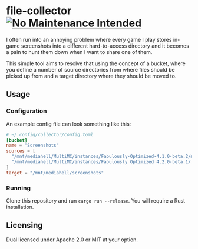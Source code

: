 # file-collector [![No Maintenance Intended](http://unmaintained.tech/badge.svg)](http://unmaintained.tech/)

I often run into an annoying problem where every game I play stores in-game screenshots into a different hard-to-access directory and it becomes a pain to hunt them down when I want to share one of them.

This simple tool aims to resolve that using the concept of a bucket, where you define a number of source directories from where files should be picked up from and a target directory where they should be moved to.

## Usage

### Configuration

An example config file can look something like this:

```toml
# ~/.config/collector/config.toml
[bucket]
name = "Screenshots"
sources = [
  "/mnt/mediahell/MultiMC/instances/Fabulously-Optimized-4.1.0-beta.2/minecraft/screenshots",
  "/mnt/mediahell/MultiMC/instances/Fabulously Optimized 4.2.0-beta.1/.minecraft/screenshots"
]
target = "/mnt/mediahell/screenshots"
```

### Running

Clone this repository and run `cargo run --release`. You will require a Rust installation.

## Licensing

Dual licensed under Apache 2.0 or MIT at your option.
